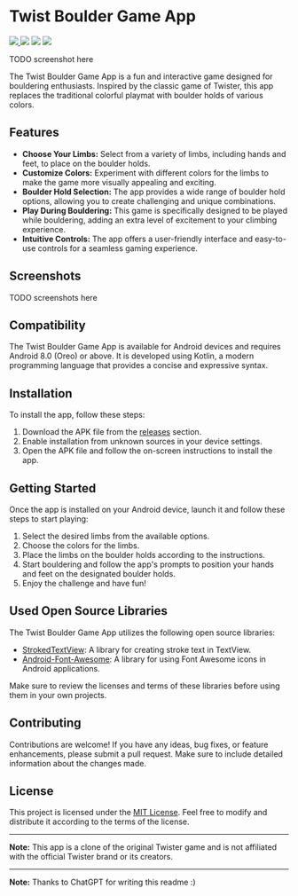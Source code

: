 # Twist Boulder Game App

<a href="https://github.com/SacrificeGhuleh/BoulderTwister" target="_blank"><img src="https://img.shields.io/github/release/SacrificeGhuleh/BoulderTwister.svg?color=FF">
<a href="http://developer.android.com/index.html" target="_blank"><img src="https://img.shields.io/badge/platform-android-green.svg"/></a>
<a href="https://android-arsenal.com/api?level=26" target="_blank"><img src="https://img.shields.io/badge/API-26%2B-brightgreen.svg?style=flat"/></a>
<a href="http://opensource.org/licenses/MIT" target="_blank"><img src="https://img.shields.io/badge/License-MIT-blue.svg?style=flat"/></a>

TODO screenshot here

[//]: # (![Twist Boulder Game App]&#40;app_screenshot.png&#41;)

The Twist Boulder Game App is a fun and interactive game designed for bouldering enthusiasts.
Inspired by the classic game of Twister, this app replaces the traditional colorful playmat with
boulder holds of various colors.

## Features

- **Choose Your Limbs:** Select from a variety of limbs, including hands and feet, to place on the
  boulder holds.
- **Customize Colors:** Experiment with different colors for the limbs to make the game more
  visually appealing and exciting.
- **Boulder Hold Selection:** The app provides a wide range of boulder hold options, allowing you to
  create challenging and unique combinations.
- **Play During Bouldering:** This game is specifically designed to be played while bouldering,
  adding an extra level of excitement to your climbing experience.
- **Intuitive Controls:** The app offers a user-friendly interface and easy-to-use controls for a
  seamless gaming experience.

## Screenshots

TODO screenshots here

[//]: # (![Screenshot 1]&#40;screenshot1.png&#41; ![Screenshot 2]&#40;screenshot2.png&#41;)

## Compatibility

The Twist Boulder Game App is available for Android devices and requires Android 8.0 (Oreo) or
above. It is developed using Kotlin, a modern programming language that provides a concise and
expressive syntax.

## Installation

To install the app, follow these steps:

1. Download the APK file from
   the [releases](https://github.com/SacrificeGhuleh/BoulderTwister/releases)
   section.
2. Enable installation from unknown sources in your device settings.
3. Open the APK file and follow the on-screen instructions to install the app.

## Getting Started

Once the app is installed on your Android device, launch it and follow these steps to start playing:

1. Select the desired limbs from the available options.
2. Choose the colors for the limbs.
3. Place the limbs on the boulder holds according to the instructions.
4. Start bouldering and follow the app's prompts to position your hands and feet on the designated
   boulder holds.
5. Enjoy the challenge and have fun!

## Used Open Source Libraries

The Twist Boulder Game App utilizes the following open source libraries:

- [StrokedTextView](https://github.com/melihaksoy/StrokedTextView): A library for creating stroke
  text in TextView.
- [Android-Font-Awesome](https://github.com/ravi8x/Android-Font-Awesome): A library for using Font
  Awesome icons in Android applications.

Make sure to review the licenses and terms of these libraries before using them in your own
projects.

## Contributing

Contributions are welcome! If you have any ideas, bug fixes, or feature enhancements, please submit
a pull request. Make sure to include detailed information about the changes made.

## License

This project is licensed under the [MIT License](LICENSE). Feel free to modify and distribute it
according to the terms of the license.

---

**Note:** This app is a clone of the original Twister game and is not affiliated with the official
Twister brand or its creators.

---
**Note:** Thanks to ChatGPT for writing this readme :)